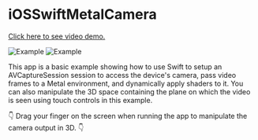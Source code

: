# iOSSwiftMetalCamera

[Click here to see video demo.](https://www.youtube.com/watch?v=cM1ncSkGMUs)


![Example](no_shader.png) ![Example](shader.png)

This app is a basic example showing how to use Swift to setup an AVCaptureSession session to access the device's camera, pass video frames to a Metal environment, and dynamically apply shaders to it. You can also manipulate the 3D space containing the plane on which the video is seen using touch controls in this example.

👇 Drag your finger on the screen when running the app to manipulate the camera output in 3D. 👇
